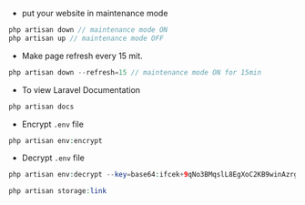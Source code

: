 - put your website in maintenance mode
````php
php artisan down // maintenance mode ON
php artisan up // maintenance mode OFF
````

- Make page refresh every 15 mit.
````php
php artisan down --refresh=15 // maintenance mode ON for 15min
````

- To view Laravel Documentation
````php
php artisan docs
````


- Encrypt `.env` file
````php
php artisan env:encrypt
````

- Decrypt `.env` file
````php
php artisan env:decrypt --key=base64:ifcek+9qNo3BMqslL8EgXoC2KB9winAzrghVneNWAAY=
````

````php
php artisan storage:link
````
